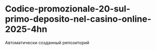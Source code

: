 # Codice-promozionale-20-sul-primo-deposito-nel-casino-online-2025-4hn
Автоматически созданный репозиторий
